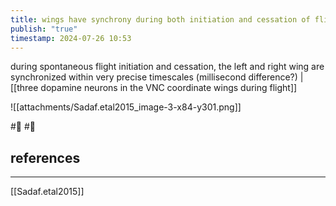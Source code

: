 ```yaml
---
title: wings have synchrony during both initiation and cessation of flight
publish: "true"
timestamp: 2024-07-26 10:53
---
```

during spontaneous flight initiation and cessation, the left and right wing are synchronized within very precise timescales (millisecond difference?) | [[three dopamine neurons in the VNC coordinate wings during flight]] 

![[attachments/Sadaf.etal2015_image-3-x84-y301.png]]

#🥚 #🌱 
## references
---
[[Sadaf.etal2015]]